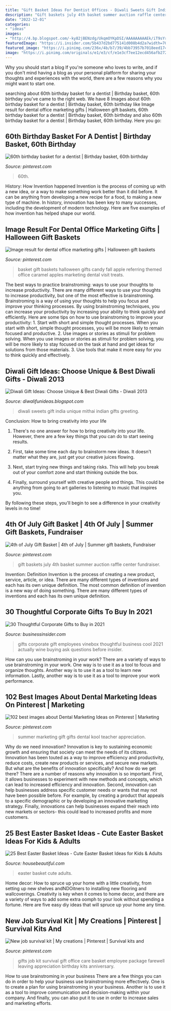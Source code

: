 ```yaml
---
title: "Gift Basket Ideas For Dentist Offices - Diwali Sweets Gift India Unique Mithai Indian Gifts Greeting"
description: "Gift baskets july 4th basket summer auction raffle center fundraiser"
date: "2022-12-01"
categories:
- "ideas"
images:
- "http://4.bp.blogspot.com/-ky82jBENzdg/UkqmOYKpDSI/AAAAAAAAAEk/iT9sYrXFiRc/s1600/sweets-diwali-gift-ideas1.jpg"
featuredImage: "https://i.insider.com/5b437d2bd775141d008b4d2a?width=700"
featured_image: "https://i.pinimg.com/236x/4b/b7/39/4bb73957b7018eed174eb43277fbfebd--gift-baskets-center-pieces.jpg"
image: "https://i.pinimg.com/originals/e1/e3/cf/e1e3cf7ee12ecd456afb272cae5d8264.jpg"
---
```



Why you should start a blog
If you're someone who loves to write, and if you don't mind having a blog as your personal platform for sharing your thoughts and experiences with the world, there are a few reasons why you might want to start one.

	

		
searching about 60th birthday basket for a dentist | Birthday basket, 60th birthday you've came to the right web. We have 8 Images about 60th birthday basket for a dentist | Birthday basket, 60th birthday like Image result for dental office marketing gifts | Halloween gift baskets, 60th birthday basket for a dentist | Birthday basket, 60th birthday and also 60th birthday basket for a dentist | Birthday basket, 60th birthday. Here you go:
		
    
## 60th Birthday Basket For A Dentist | Birthday Basket, 60th Birthday

<img loading=lazy src="https://i.pinimg.com/originals/87/17/39/871739bf2bf280c6b4bc6d7c48b1a25f.jpg" onerror="this.onerror=null;this.src='https://tse4.mm.bing.net/th?id=OIP.R3Pn7HVkPCHLpt7GNSKk7AHaJ4&amp;pid=15.1';" alt="60th birthday basket for a dentist | Birthday basket, 60th birthday">

_Source: pinterest.com_

>60th. 

	

History: How Invention happened
Invention is the process of coming up with a new idea, or a way to make something work better than it did before. It can be anything from developing a new recipe for a food, to making a new type of machine. In history, innovation has been key to many successes, including the development of modern technology. Here are five examples of how invention has helped shape our world.

    
## Image Result For Dental Office Marketing Gifts | Halloween Gift Baskets

<img loading=lazy src="https://i.pinimg.com/originals/e1/e3/cf/e1e3cf7ee12ecd456afb272cae5d8264.jpg" onerror="this.onerror=null;this.src='https://tse1.mm.bing.net/th?id=OIP.yDYLbscuf6BbH-lwR3wKuwAAAA&amp;pid=15.1';" alt="Image result for dental office marketing gifts | Halloween gift baskets">

_Source: pinterest.com_

>basket gift baskets halloween gifts candy fall apple referring themed office caramel apples marketing dental visit treats. 

	

The best ways to practice brainstroming: ways to use your thoughts to increase productivity.
There are many different ways to use your thoughts to increase productivity, but one of the most effective is brainstroming. Brainstroming is a way of using your thoughts to help you focus and improve your thinking processes. By using brainstroming techniques, you can increase your productivity by increasing your ability to think quickly and efficiently. Here are some tips on how to use brainstroming to improve your productivity: 1. Start with short and simple thought processes. When you start with short, simple thought processes, you will be more likely to remain focused and productive. 2. Use images or stories as stimuli for problem solving. When you use images or stories as stimuli for problem solving, you will be more likely to stay focused on the task at hand and get ideas for solutions from those materials. 3. Use tools that make it more easy for you to think quickly and effectively.

    
## Diwali Gift Ideas: Choose Unique &amp; Best Diwali Gifts - Diwali 2013

<img loading=lazy src="http://4.bp.blogspot.com/-ky82jBENzdg/UkqmOYKpDSI/AAAAAAAAAEk/iT9sYrXFiRc/s1600/sweets-diwali-gift-ideas1.jpg" onerror="this.onerror=null;this.src='https://tse1.mm.bing.net/th?id=OIP.P5Uq6Xoz5dgzP7E2ekhPnwHaE8&amp;pid=15.1';" alt="Diwali Gift Ideas: Choose Unique &amp; Best Diwali Gifts - Diwali 2013">

_Source: diwalifunideas.blogspot.com_

>diwali sweets gift india unique mithai indian gifts greeting. 

	

Conclusion: How to bring creativity into your life
1. There's no one answer for how to bring creativity into your life. However, there are a few key things that you can do to start seeing results.
2. First, take some time each day to brainstorm new ideas. It doesn't matter what they are, just get your creative juices flowing.

3. Next, start trying new things and taking risks. This will help you break out of your comfort zone and start thinking outside the box.

4. Finally, surround yourself with creative people and things. This could be anything from going to art galleries to listening to music that inspires you.

By following these steps, you'll begin to see a difference in your creativity levels in no time!

    
## 4th Of July Gift Basket | 4th Of July | Summer Gift Baskets, Fundraiser

<img loading=lazy src="https://i.pinimg.com/236x/4b/b7/39/4bb73957b7018eed174eb43277fbfebd--gift-baskets-center-pieces.jpg" onerror="this.onerror=null;this.src='https://tse3.mm.bing.net/th?id=OIP.9zlRfsDEIS5HzZhBWQSmMwHaNJ&amp;pid=15.1';" alt="4th of July Gift Basket | 4th of July | Summer gift baskets, Fundraiser">

_Source: pinterest.com_

>gift baskets july 4th basket summer auction raffle center fundraiser. 

	

Invention: Definition
Invention is the process of creating a new product, service, article, or idea. There are many different types of inventions and each has its own unique definition. The most common definition of invention is a new way of doing something. There are many different types of inventions and each has its own unique definition.

    
## 30 Thoughtful Corporate Gifts To Buy In 2021

<img loading=lazy src="https://i.insider.com/5b437d2bd775141d008b4d2a?width=700" onerror="this.onerror=null;this.src='https://tse3.mm.bing.net/th?id=OIP.co3xdiH9JHCJOZkWMxa4cQHaFj&amp;pid=15.1';" alt="30 Thoughtful Corporate Gifts to Buy in 2021">

_Source: businessinsider.com_

>gifts corporate gift employees vinebox thoughtful business cool 2021 actually wine buying ask questions before insider. 

	

How can you use brainstroming in your work?
There are a variety of ways to use brainstroming in your work. One way is to use it as a tool to focus and organize thoughts. Another way is to use it as a tool to learn new information. Lastly, another way is to use it as a tool to improve your work performance.

    
## 102 Best Images About Dental Marketing Ideas On Pinterest | Marketing

<img loading=lazy src="https://s-media-cache-ak0.pinimg.com/736x/1f/96/cb/1f96cb2bf6c00a45d9db8c7311e1ceaa--summer-gifts-fun-gifts.jpg" onerror="this.onerror=null;this.src='https://tse3.mm.bing.net/th?id=OIP.uCC0i4IKIoScy8R0B5zpmQHaK2&amp;pid=15.1';" alt="102 best images about Dental Marketing Ideas on Pinterest | Marketing">

_Source: pinterest.com_

>summer marketing gift gifts dental kool teacher appreciation. 

	

Why do we need innovation?
Innovation is key to sustaining economic growth and ensuring that society can meet the needs of its citizens. Innovation has been touted as a way to improve efficiency and productivity, reduce costs, create new products or services, and secure new markets. But what are the benefits of innovation specifically? And how do we get there?
There are a number of reasons why innovation is so important. First, it allows businesses to experiment with new methods and concepts, which can lead to increased efficiency and innovation. Second, innovation can help businesses address specific customer needs or wants that may not have been possible before. For example, by creating a product that appeals to a specific demographic or by developing an innovative marketing strategy. Finally, innovations can help businesses expand their reach into new markets or sectors- this could lead to increased profits and more customers.

    
## 25 Best Easter Basket Ideas - Cute Easter Basket Ideas For Kids &amp; Adults

<img loading=lazy src="https://hips.hearstapps.com/hmg-prod.s3.amazonaws.com/images/easter-basket-ideas-1551224050.png?crop=1.00xw:1.00xh;0,0&amp;resize=1200:*" onerror="this.onerror=null;this.src='https://tse3.mm.bing.net/th?id=OIP.gzgAE24TqRafoVfGdtBrAQHaDt&amp;pid=15.1';" alt="25 Best Easter Basket Ideas - Cute Easter Basket Ideas for Kids &amp; Adults">

_Source: housebeautiful.com_

>easter basket cute adults. 

	

Home decor: How to spruce up your home with a little creativity, from setting up new shelves andNDOitners to installing new flooring and wallcoverings.
Creativity is key when it comes to home decor, and there are a variety of ways to add some extra oomph to your look without spending a fortune. Here are five easy diy ideas that will spruce up your home any time.

    
## New Job Survival Kit | My Creations | Pinterest | Survival Kits And

<img loading=lazy src="https://s-media-cache-ak0.pinimg.com/736x/b5/ba/36/b5ba36456f402bb266d399c7bcfd7c25--employee-appreciation-appreciation-gifts.jpg" onerror="this.onerror=null;this.src='https://tse4.mm.bing.net/th?id=OIP.KTstHxiC1j6NW4VkYtBIZwHaHa&amp;pid=15.1';" alt="New job survival kit | My creations | Pinterest | Survival kits and">

_Source: pinterest.com_

>gifts job kit survival gift office care basket employee package farewell leaving appreciation birthday kits anniversary. 

	

How to use brainstroming in your business
There are a few things you can do in order to help your business use brainstroming more effectively. One is to create a plan for using brainstroming in your business. Another is to use it as a tool to improve communication and decision-making within your company. And finally, you can also put it to use in order to increase sales and marketing efforts.

